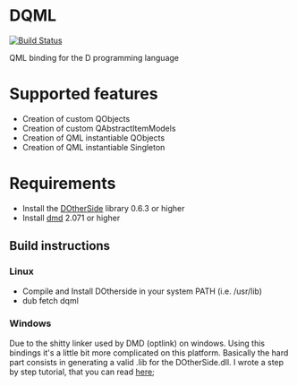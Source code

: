 # DQML
[![Build Status](https://travis-ci.org/filcuc/dqml.svg?branch=master)](https://travis-ci.org/filcuc/DQml)

QML binding for the D programming language

# Supported features
* Creation of custom QObjects
* Creation of custom QAbstractItemModels
* Creation of QML instantiable QObjects
* Creation of QML instantiable Singleton

# Requirements
* Install the [DOtherSide](https://github.com/filcuc/DOtherSide) library 0.6.3 or higher
* Install [dmd](http://dlang.org/download.html#dmd) 2.071 or higher

## Build instructions
### Linux
* Compile and Install DOtherside in your system PATH (i.e. /usr/lib)
* dub fetch dqml

### Windows
Due to the shitty linker used by DMD (optlink) on windows.
Using this bindings it's a little bit more complicated on this platform.
Basically the hard part consists in generating a valid .lib for the DOtherSide.dll.
I wrote a step by step tutorial, that you can read [here](https://github.com/filcuc/dqml/blob/master/WindowsUsage.md);
